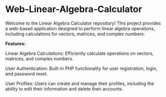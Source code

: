 # Web-Linear-Algebra-Calculator

Welcome to the Linear Algebra Calculator repository! 
This project provides a web-based application designed to perform linear algebra operations, including calculations for vectors, matrices, and complex numbers.

**Features:**

Linear Algebra Calculations: Efficiently calculate operations on vectors, matrices, and complex numbers.

User Authentication: Built-in PHP functionality for user registration, login, and password reset.

User Profiles: Users can create and manage their profiles, including the ability to edit their information and delete their accounts.
